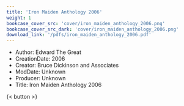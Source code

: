 ```yaml
---
title: 'Iron Maiden Anthology 2006'
weight: 1
bookcase_cover_src: 'cover/iron_maiden_anthology_2006.png'
bookcase_cover_src_dark: 'cover/iron_maiden_anthology_2006.png'
download_link: '/pdfs/iron_maiden_anthology_2006.pdf'
---
```


- Author: Edward The Great
- CreationDate: 2006
- Creator: Bruce Dickinson and Associates
- ModDate: Unknown
- Producer: Unknown
- Title: Iron Maiden Anthology 2006

{< button >}
